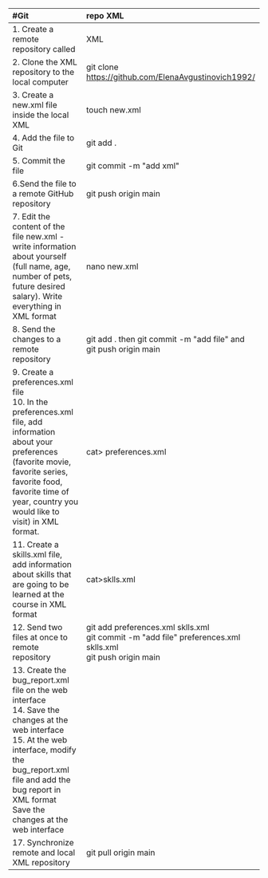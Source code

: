 
 #Git                                                                                                                                                                                                                                   | repo XML                                                                                               |
:---------------------------------------------------------------------------------------------------------------------------------------------------------------------------------------------------------------------------------------|:-------------------------------------------------------------------------------------------------------
| 1. Create a remote repository called                                                                                                                                                                                                   | XML                                                                                                    |
| 2. Clone the XML repository to the local computer                                                                                                                                                                                      | git clone https://github.com/ElenaAvgustinovich1992/                                                   |
| 3. Create a new.xml file inside the local XML                                                                                                                                                                                          | touch new.xml                                                                                          |
| 4. Add the file to Git                                                                                                                                                                                                                 | git add .                                                                                              |
| 5. Commit the file                                                                                                                                                                                                                     | git commit -m "add xml"                                                                                |
| 6.Send the file to a remote GitHub repository                                                                                                                                                                                          | git push origin main                                                                                   |
| 7. Edit the content of the file new.xml - write information about yourself (full name, age, number of pets, future desired salary). Write everything in XML format                                                                     | nano new.xml                                                                                           |
| 8. Send the changes to a remote repository                                                                                                                                                                                             | git add .  then git commit -m "add file" and git push origin main                                      |
| 9. Create a preferences.xml file <br/> 10. In the preferences.xml file, add information about your preferences (favorite movie, favorite series, favorite food, favorite time of year, country you would like to visit) in XML format. | cat> preferences.xml                                                                                   |  
| 11. Create a skills.xml file, add information about skills that are going to be learned at the course in XML format                                                                                                                    | cat>sklls.xml                                                                                          |
| 12. Send two files at once to remote repository                                                                                                                                                                                        | git add preferences.xml sklls.xml<br/> git commit -m "add file" preferences.xml sklls.xml<br/>git push origin main |
| 13. Create the bug_report.xml file on the web interface<br/>14. Save the changes at the web interface<br/> 15. At the web interface, modify the bug_report.xml file and add the bug report in XML format<br/> Save the changes at the web interface|                                                                                                        | 
| 17. Synchronize remote and local XML repository | git pull origin main|







